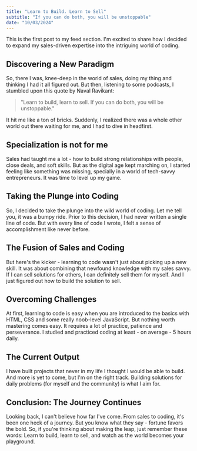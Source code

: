 ```yaml
---
title: "Learn to Build. Learn to Sell"
subtitle: "If you can do both, you will be unstoppable"
date: "10/03/2024"
---
```


This is the first post to my feed section. I'm excited to share how I decided to expand my sales-driven expertise into the intriguing world of coding.

## Discovering a New Paradigm

So, there I was, knee-deep in the world of sales, doing my thing and thinking I had it all figured out. But then, listening to some podcasts, I stumbled upon this quote by Naval Ravikant:

> "Learn to build, learn to sell. If you can do both, you will be unstoppable."

It hit me like a ton of bricks. Suddenly, I realized there was a whole other world out there waiting for me, and I had to dive in headfirst.

## Specialization is not for me

Sales had taught me a lot - how to build strong relationships with people, close deals, and soft skills. But as the digital age kept marching on, I started feeling like something was missing, specially in a world of tech-savvy entrepreneurs. It was time to level up my game.

## Taking the Plunge into Coding

So, I decided to take the plunge into the wild world of coding. Let me tell you, it was a bumpy ride. Prior to this decision, I had never written a single line of code. But with every line of code I wrote, I felt a sense of accomplishment like never before.

## The Fusion of Sales and Coding

But here's the kicker - learning to code wasn't just about picking up a new skill. It was about combining that newfound knowledge with my sales savvy. If I can sell solutions for others, I can definitely sell them for myself. And I just figured out how to build the solution to sell.

## Overcoming Challenges

At first, learning to code is easy when you are introduced to the basics with HTML, CSS and some really noob-level JavaScript. But nothing worth mastering comes easy. It requires a lot of practice, patience and perseverance. I studied and practiced coding at least - on average - 5 hours daily.

## The Current Output

I have built projects that never in my life I thought I would be able to build. And more is yet to come, but I'm on the right track. Building solutions for daily problems (for myself and the community) is what I aim for.

## Conclusion: The Journey Continues

Looking back, I can't believe how far I've come. From sales to coding, it's been one heck of a journey. But you know what they say - fortune favors the bold. So, if you're thinking about making the leap, just remember these words: Learn to build, learn to sell, and watch as the world becomes your playground.
